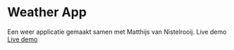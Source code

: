 # Weather App
Een weer applicatie gemaakt samen met Matthijs van Nistelrooij.
Live demo 
 <a href="https://powerful-tor-63195.herokuapp.com/weatherapp" target="_blank">Live demo </a>


